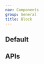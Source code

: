 ```yaml
---
nav: Components
group: General
title: Block
---
```


## Default

<code src="./demos/index.tsx" nopadding></code>

## APIs
